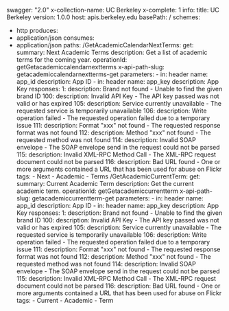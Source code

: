 swagger: "2.0"
x-collection-name: UC Berkeley
x-complete: 1
info:
  title: UC Berkeley
  version: 1.0.0
host: apis.berkeley.edu
basePath: /
schemes:
- http
produces:
- application/json
consumes:
- application/json
paths:
  /GetAcademicCalendarNextTerms:
    get:
      summary: Next Academic Terms
      description: Get a list of academic terms for the coming year.
      operationId: getGetacademiccalendarnextterms
      x-api-path-slug: getacademiccalendarnextterms-get
      parameters:
      - in: header
        name: app_id
        description: App ID
      - in: header
        name: app_key
        description: App Key
      responses:
        1:
          description: Brand not found - Unable to find the given brand ID
        100:
          description: Invalid API Key - The API key passed was not valid or has expired
        105:
          description: Service currently unavailable - The requested service is temporarily
            unavailable
        106:
          description: Write operation failed - The requested operation failed due
            to a temporary issue
        111:
          description: Format "xxx" not found - The requested response format was
            not found
        112:
          description: Method "xxx" not found - The requested method was not found
        114:
          description: Invalid SOAP envelope - The SOAP envelope send in the request
            could not be parsed
        115:
          description: Invalid XML-RPC Method Call - The XML-RPC request document
            could not be parsed
        116:
          description: Bad URL found - One or more arguments contained a URL that
            has been used for abuse on Flickr
      tags:
      - Next
      - Academic
      - Terms
  /GetAcademicCurrentTerm:
    get:
      summary: Current Academic Term
      description: Get the current academic term.
      operationId: getGetacademiccurrentterm
      x-api-path-slug: getacademiccurrentterm-get
      parameters:
      - in: header
        name: app_id
        description: App ID
      - in: header
        name: app_key
        description: App Key
      responses:
        1:
          description: Brand not found - Unable to find the given brand ID
        100:
          description: Invalid API Key - The API key passed was not valid or has expired
        105:
          description: Service currently unavailable - The requested service is temporarily
            unavailable
        106:
          description: Write operation failed - The requested operation failed due
            to a temporary issue
        111:
          description: Format "xxx" not found - The requested response format was
            not found
        112:
          description: Method "xxx" not found - The requested method was not found
        114:
          description: Invalid SOAP envelope - The SOAP envelope send in the request
            could not be parsed
        115:
          description: Invalid XML-RPC Method Call - The XML-RPC request document
            could not be parsed
        116:
          description: Bad URL found - One or more arguments contained a URL that
            has been used for abuse on Flickr
      tags:
      - Current
      - Academic
      - Term